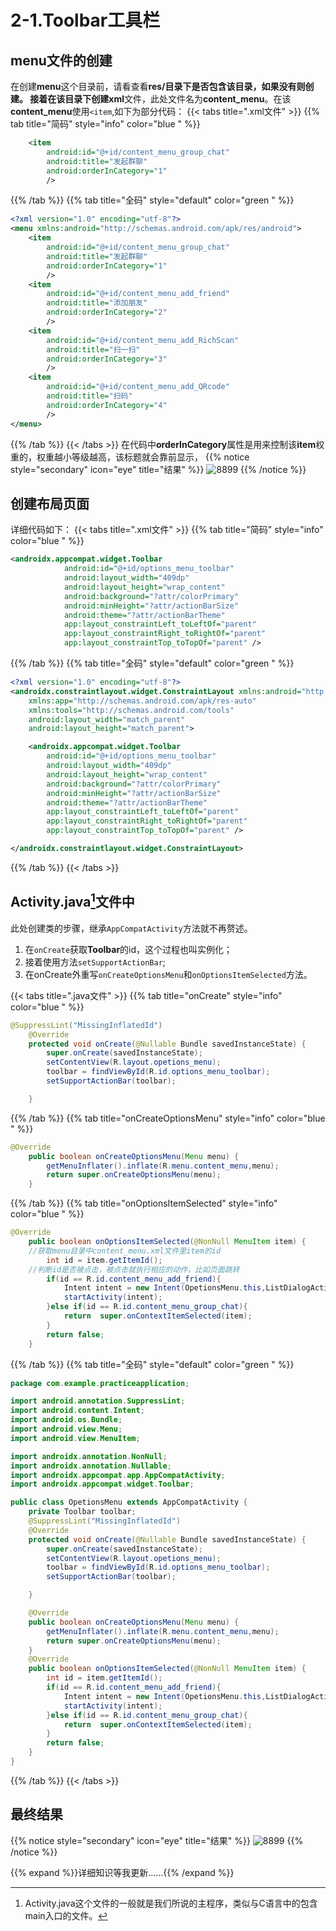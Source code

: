 # 2-1.Toolbar工具栏

## menu文件的创建

在创建**menu**这个目录前，请看查看**res/**目录下是否包含该目录，如果没有则创建。
接着在该目录下创建**xml**文件，此处文件名为**content_menu**。在该**content_menu**使用`<item`,如下为部分代码：
{{< tabs title=".xml文件" >}}
{{% tab title="简码" style="info" color="blue " %}}

````xml
    <item
        android:id="@+id/content_menu_group_chat"
        android:title="发起群聊"
        android:orderInCategory="1"
        />
````

{{% /tab %}}
{{% tab title="全码" style="default" color="green " %}}

````xml
<?xml version="1.0" encoding="utf-8"?>
<menu xmlns:android="http://schemas.android.com/apk/res/android">
    <item
        android:id="@+id/content_menu_group_chat"
        android:title="发起群聊"
        android:orderInCategory="1"
        />
    <item
        android:id="@+id/content_menu_add_friend"
        android:title="添加朋友"
        android:orderInCategory="2"
        />
    <item
        android:id="@+id/content_menu_add_RichScan"
        android:title="扫一扫"
        android:orderInCategory="3"
        />
    <item
        android:id="@+id/content_menu_add_QRcode"
        android:title="扫码"
        android:orderInCategory="4"
        />
</menu>
````

{{% /tab %}}
{{< /tabs >}}
在代码中**orderInCategory**属性是用来控制该**item**权重的，权重越小等级越高，该标题就会靠前显示，
{{% notice style="secondary" icon="eye" title="结果" %}}
![8899](img1_item.jpg?classes=shadow,border&height=250px&width=15vw)
{{% /notice %}}

## 创建布局页面

详细代码如下：
{{< tabs title=".xml文件" >}}
{{% tab title="简码" style="info" color="blue " %}}

````xml
<androidx.appcompat.widget.Toolbar
            android:id="@+id/options_menu_toolbar"
            android:layout_width="409dp"
            android:layout_height="wrap_content"
            android:background="?attr/colorPrimary"
            android:minHeight="?attr/actionBarSize"
            android:theme="?attr/actionBarTheme"
            app:layout_constraintLeft_toLeftOf="parent"
            app:layout_constraintRight_toRightOf="parent"
            app:layout_constraintTop_toTopOf="parent" />
````

{{% /tab %}}
{{% tab title="全码" style="default" color="green " %}}

````xml
<?xml version="1.0" encoding="utf-8"?>
<androidx.constraintlayout.widget.ConstraintLayout xmlns:android="http://schemas.android.com/apk/res/android"
    xmlns:app="http://schemas.android.com/apk/res-auto"
    xmlns:tools="http://schemas.android.com/tools"
    android:layout_width="match_parent"
    android:layout_height="match_parent">

    <androidx.appcompat.widget.Toolbar
        android:id="@+id/options_menu_toolbar"
        android:layout_width="409dp"
        android:layout_height="wrap_content"
        android:background="?attr/colorPrimary"
        android:minHeight="?attr/actionBarSize"
        android:theme="?attr/actionBarTheme"
        app:layout_constraintLeft_toLeftOf="parent"
        app:layout_constraintRight_toRightOf="parent"
        app:layout_constraintTop_toTopOf="parent" />

</androidx.constraintlayout.widget.ConstraintLayout>
````

{{% /tab %}}
{{< /tabs >}}

## Activity.java[^1]文件中

[^1]:Activity.java这个文件的一般就是我们所说的主程序，类似与C语言中的包含main入口的文件。

此处创建类的步骤，继承`AppCompatActivity`方法就不再赘述。

1. 在`onCreate`获取**Toolbar**的id，这个过程也叫实例化；
2. 接着使用方法`setSupportActionBar`;
3. 在onCreate外重写`onCreateOptionsMenu`和`onOptionsItemSelected`方法。

{{< tabs title=".java文件" >}}
{{% tab title="onCreate" style="info" color="blue " %}}

````java
@SuppressLint("MissingInflatedId")
    @Override
    protected void onCreate(@Nullable Bundle savedInstanceState) {
        super.onCreate(savedInstanceState);
        setContentView(R.layout.opetions_menu);
        toolbar = findViewById(R.id.options_menu_toolbar);
        setSupportActionBar(toolbar);

    }
````

{{% /tab %}}
{{% tab title="onCreateOptionsMenu" style="info" color="blue " %}}

````java
@Override
    public boolean onCreateOptionsMenu(Menu menu) {
        getMenuInflater().inflate(R.menu.content_menu,menu);
        return super.onCreateOptionsMenu(menu);
    }
````

{{% /tab %}}
{{% tab title="onOptionsItemSelected" style="info" color="blue " %}}

````java
@Override
    public boolean onOptionsItemSelected(@NonNull MenuItem item) {
    //获取menu目录中content_menu.xml文件里item的id
        int id = item.getItemId();
    //判断id是否被点击，被点击就执行相应的动作，比如页面跳转
        if(id == R.id.content_menu_add_friend){
            Intent intent = new Intent(OpetionsMenu.this,ListDialogActivity.class);
            startActivity(intent);
        }else if(id == R.id.content_menu_group_chat){
            return  super.onContextItemSelected(item);
        }
        return false;
    }
````

{{% /tab %}}
{{% tab title="全码" style="default" color="green " %}}

````java
package com.example.practiceapplication;

import android.annotation.SuppressLint;
import android.content.Intent;
import android.os.Bundle;
import android.view.Menu;
import android.view.MenuItem;

import androidx.annotation.NonNull;
import androidx.annotation.Nullable;
import androidx.appcompat.app.AppCompatActivity;
import androidx.appcompat.widget.Toolbar;

public class OpetionsMenu extends AppCompatActivity {
    private Toolbar toolbar;
    @SuppressLint("MissingInflatedId")
    @Override
    protected void onCreate(@Nullable Bundle savedInstanceState) {
        super.onCreate(savedInstanceState);
        setContentView(R.layout.opetions_menu);
        toolbar = findViewById(R.id.options_menu_toolbar);
        setSupportActionBar(toolbar);

    }

    @Override
    public boolean onCreateOptionsMenu(Menu menu) {
        getMenuInflater().inflate(R.menu.content_menu,menu);
        return super.onCreateOptionsMenu(menu);
    }
    @Override
    public boolean onOptionsItemSelected(@NonNull MenuItem item) {
        int id = item.getItemId();
        if(id == R.id.content_menu_add_friend){
            Intent intent = new Intent(OpetionsMenu.this,ListDialogActivity.class);
            startActivity(intent);
        }else if(id == R.id.content_menu_group_chat){
            return  super.onContextItemSelected(item);
        }
        return false;
    }
}
````

{{% /tab %}}
{{< /tabs >}}

## 最终结果

{{% notice style="secondary" icon="eye" title="结果" %}}
![8899](abc.jpg?classes=shadow,border&height=250px&width=15vw)
{{% /notice %}}

{{% expand %}}详细知识等我更新……{{% /expand %}}
